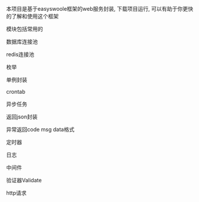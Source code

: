 本项目是基于easyswoole框架的web服务封装, 下载项目运行, 可以有助于你更快的了解和使用这个框架

模块包括常用的

数据库连接池

redis连接池

枚举

单例封装

crontab

异步任务

返回json封装

异常返回code msg data格式

定时器

日志

中间件

验证器Validate

http请求

